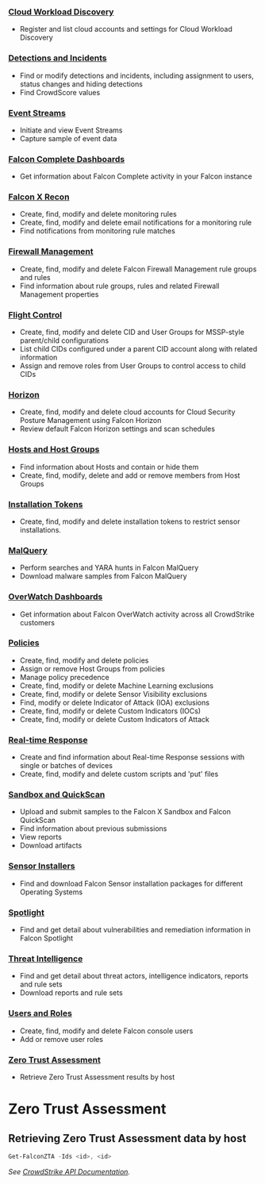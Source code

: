 ### [Cloud Workload Discovery](https://github.com/CrowdStrike/psfalcon/wiki/Cloud-Workload-Discovery)
* Register and list cloud accounts and settings for Cloud Workload Discovery
### [Detections and Incidents](https://github.com/CrowdStrike/psfalcon/wiki/Detections-and-Incidents)
* Find or modify detections and incidents, including assignment to users, status changes and hiding detections
* Find CrowdScore values
### [Event Streams](https://github.com/CrowdStrike/psfalcon/wiki/Event-Streams)
* Initiate and view Event Streams
* Capture sample of event data
### [Falcon Complete Dashboards](https://github.com/CrowdStrike/psfalcon/wiki/Falcon-Complete-Dashboards)
* Get information about Falcon Complete activity in your Falcon instance
### [Falcon X Recon](https://github.com/CrowdStrike/psfalcon/wiki/Falcon-X-Recon)
* Create, find, modify and delete monitoring rules
* Create, find, modify and delete email notifications for a monitoring rule
* Find notifications from monitoring rule matches
### [Firewall Management](https://github.com/CrowdStrike/psfalcon/wiki/Firewall-Management)
* Create, find, modify and delete Falcon Firewall Management rule groups and rules
* Find information about rule groups, rules and related Firewall Management properties
### [Flight Control](https://github.com/CrowdStrike/psfalcon/wiki/Flight-Control)
* Create, find, modify and delete CID and User Groups for MSSP-style parent/child configurations
* List child CIDs configured under a parent CID account along with related information
* Assign and remove roles from User Groups to control access to child CIDs
### [Horizon](https://github.com/CrowdStrike/psfalcon/wiki/Horizon)
* Create, find, modify and delete cloud accounts for Cloud Security Posture Management using Falcon Horizon
* Review default Falcon Horizon settings and scan schedules
### [Hosts and Host Groups](https://github.com/CrowdStrike/psfalcon/wiki/Hosts-and-Host-Groups)
* Find information about Hosts and contain or hide them
* Create, find, modify, delete and add or remove members from Host Groups
### [Installation Tokens](https://github.com/CrowdStrike/psfalcon/wiki/Installation-Tokens)
* Create, find, modify and delete installation tokens to restrict sensor installations.
### [MalQuery](https://github.com/CrowdStrike/psfalcon/wiki/MalQuery)
* Perform searches and YARA hunts in Falcon MalQuery
* Download malware samples from Falcon MalQuery
### [OverWatch Dashboards](https://github.com/CrowdStrike/psfalcon/wiki/OverWatch-Dashboards)
* Get information about Falcon OverWatch activity across all CrowdStrike customers
### [Policies](https://github.com/CrowdStrike/psfalcon/wiki/Policies)
* Create, find, modify and delete policies
* Assign or remove Host Groups from policies
* Manage policy precedence
* Create, find, modify or delete Machine Learning exclusions
* Create, find, modify or delete Sensor Visibility exclusions
* Find, modify or delete Indicator of Attack (IOA) exclusions
* Create, find, modify or delete Custom Indicators (IOCs)
* Create, find, modify or delete Custom Indicators of Attack
### [Real-time Response](https://github.com/CrowdStrike/psfalcon/wiki/Real-time-Response)
* Create and find information about Real-time Response sessions with single or batches of devices
* Create, find, modify and delete custom scripts and 'put' files
### [Sandbox and QuickScan](https://github.com/CrowdStrike/psfalcon/wiki/Sandbox-and-QuickScan)
* Upload and submit samples to the Falcon X Sandbox and Falcon QuickScan
* Find information about previous submissions
* View reports
* Download artifacts
### [Sensor Installers](https://github.com/CrowdStrike/psfalcon/wiki/Sensor-Installers)
* Find and download Falcon Sensor installation packages for different Operating Systems
### [Spotlight](https://github.com/CrowdStrike/psfalcon/wiki/Spotlight)
* Find and get detail about vulnerabilities and remediation information in Falcon Spotlight
### [Threat Intelligence](https://github.com/CrowdStrike/psfalcon/wiki/Threat-Intelligence)
* Find and get detail about threat actors, intelligence indicators, reports and rule sets
* Download reports and rule sets
### [Users and Roles](https://github.com/CrowdStrike/psfalcon/wiki/Users-and-Roles)
* Create, find, modify and delete Falcon console users
* Add or remove user roles
### [Zero Trust Assessment](https://github.com/CrowdStrike/psfalcon/wiki/v2.0.8:-Commands#zero-trust-assessment-1)
* Retrieve Zero Trust Assessment results by host

# Zero Trust Assessment
## Retrieving Zero Trust Assessment data by host
```powershell
Get-FalconZTA -Ids <id>, <id>
```
_See [CrowdStrike API Documentation](https://falcon.crowdstrike.com/support/documentation/156/zero-trust-assessment-apis)._